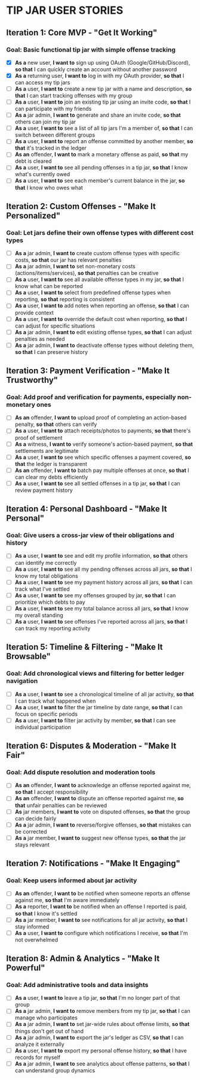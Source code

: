 # TIP JAR USER STORIES

## Iteration 1: Core MVP - "Get It Working"

### Goal: Basic functional tip jar with simple offense tracking

- [x] **As a** new user, **I want to** sign up using OAuth (Google/GitHub/Discord), **so that** I can quickly create an account without another password
- [x] **As a** returning user, **I want to** log in with my OAuth provider, **so that** I can access my tip jars
- [ ] **As a** user, **I want to** create a new tip jar with a name and description, **so that** I can start tracking offenses with my group
- [ ] **As a** user, **I want to** join an existing tip jar using an invite code, **so that** I can participate with my friends
- [ ] **As a** jar admin, **I want to** generate and share an invite code, **so that** others can join my tip jar
- [ ] **As a** user, **I want to** see a list of all tip jars I'm a member of, **so that** I can switch between different groups
- [ ] **As a** user, **I want to** report an offense committed by another member, **so that** it's tracked in the ledger
- [ ] **As an** offender, **I want to** mark a monetary offense as paid, **so that** my debt is cleared
- [ ] **As a** user, **I want to** see all pending offenses in a tip jar, **so that** I know what's currently owed
- [ ] **As a** user, **I want to** see each member's current balance in the jar, **so that** I know who owes what

## Iteration 2: Custom Offenses - "Make It Personalized"

### Goal: Let jars define their own offense types with different cost types

- [ ] **As a** jar admin, **I want to** create custom offense types with specific costs, **so that** our jar has relevant penalties
- [ ] **As a** jar admin, **I want to** set non-monetary costs (actions/items/services), **so that** penalties can be creative
- [ ] **As a** user, **I want to** see all available offense types in my jar, **so that** I know what can be reported
- [ ] **As a** user, **I want to** select from predefined offense types when reporting, **so that** reporting is consistent
- [ ] **As a** user, **I want to** add notes when reporting an offense, **so that** I can provide context
- [ ] **As a** user, **I want to** override the default cost when reporting, **so that** I can adjust for specific situations
- [ ] **As a** jar admin, **I want to** edit existing offense types, **so that** I can adjust penalties as needed
- [ ] **As a** jar admin, **I want to** deactivate offense types without deleting them, **so that** I can preserve history

## Iteration 3: Payment Verification - "Make It Trustworthy"

### Goal: Add proof and verification for payments, especially non-monetary ones

- [ ] **As an** offender, **I want to** upload proof of completing an action-based penalty, **so that** others can verify
- [ ] **As a** user, **I want to** attach receipts/photos to payments, **so that** there's proof of settlement
- [ ] **As a** witness, **I want to** verify someone's action-based payment, **so that** settlements are legitimate
- [ ] **As a** user, **I want to** see which specific offenses a payment covered, **so that** the ledger is transparent
- [ ] **As an** offender, **I want to** batch pay multiple offenses at once, **so that** I can clear my debts efficiently
- [ ] **As a** user, **I want to** see all settled offenses in a tip jar, **so that** I can review payment history

## Iteration 4: Personal Dashboard - "Make It Personal"

### Goal: Give users a cross-jar view of their obligations and history

- [ ] **As a** user, **I want to** see and edit my profile information, **so that** others can identify me correctly
- [ ] **As a** user, **I want to** see all my pending offenses across all jars, **so that** I know my total obligations
- [ ] **As a** user, **I want to** see my payment history across all jars, **so that** I can track what I've settled
- [ ] **As a** user, **I want to** see my offenses grouped by jar, **so that** I can prioritize which debts to pay
- [ ] **As a** user, **I want to** see my total balance across all jars, **so that** I know my overall standing
- [ ] **As a** user, **I want to** see offenses I've reported across all jars, **so that** I can track my reporting activity

## Iteration 5: Timeline & Filtering - "Make It Browsable"

### Goal: Add chronological views and filtering for better ledger navigation

- [ ] **As a** user, **I want to** see a chronological timeline of all jar activity, **so that** I can track what happened when
- [ ] **As a** user, **I want to** filter the jar timeline by date range, **so that** I can focus on specific periods
- [ ] **As a** user, **I want to** filter jar activity by member, **so that** I can see individual participation

## Iteration 6: Disputes & Moderation - "Make It Fair"

### Goal: Add dispute resolution and moderation tools

- [ ] **As an** offender, **I want to** acknowledge an offense reported against me, **so that** I accept responsibility
- [ ] **As an** offender, **I want to** dispute an offense reported against me, **so that** unfair penalties can be reviewed
- [ ] **As** jar members, **I want to** vote on disputed offenses, **so that** the group can decide fairly
- [ ] **As a** jar admin, **I want to** reverse/forgive offenses, **so that** mistakes can be corrected
- [ ] **As a** jar member, **I want to** suggest new offense types, **so that** the jar stays relevant

## Iteration 7: Notifications - "Make It Engaging"

### Goal: Keep users informed about jar activity

- [ ] **As an** offender, **I want to** be notified when someone reports an offense against me, **so that** I'm aware immediately
- [ ] **As a** reporter, **I want to** be notified when an offense I reported is paid, **so that** I know it's settled
- [ ] **As a** jar member, **I want to** see notifications for all jar activity, **so that** I stay informed
- [ ] **As a** user, **I want to** configure which notifications I receive, **so that** I'm not overwhelmed

## Iteration 8: Admin & Analytics - "Make It Powerful"

### Goal: Add administrative tools and data insights

- [ ] **As a** user, **I want to** leave a tip jar, **so that** I'm no longer part of that group
- [ ] **As a** jar admin, **I want to** remove members from my tip jar, **so that** I can manage who participates
- [ ] **As a** jar admin, **I want to** set jar-wide rules about offense limits, **so that** things don't get out of hand
- [ ] **As a** jar admin, **I want to** export the jar's ledger as CSV, **so that** I can analyze it externally
- [ ] **As a** user, **I want to** export my personal offense history, **so that** I have records for myself
- [ ] **As a** jar admin, **I want to** see analytics about offense patterns, **so that** I can understand group dynamics

